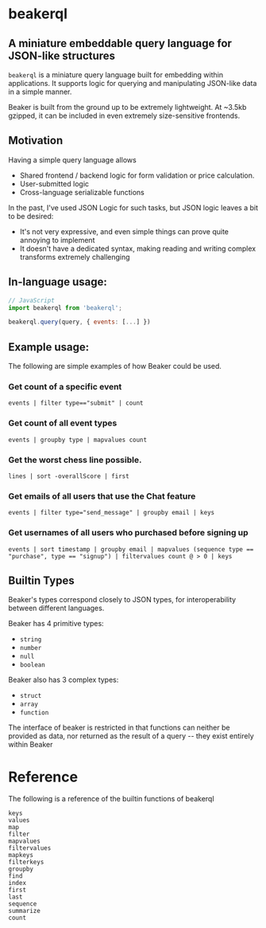 # beakerql

## A miniature embeddable query language for JSON-like structures

`beakerql` is a miniature query language built for embedding within applications. It supports
logic for querying and manipulating JSON-like data in a simple manner.

Beaker is built from the ground up to be extremely lightweight. At ~3.5kb gzipped, it can
be included in even extremely size-sensitive frontends.

## Motivation

Having a simple query language allows

- Shared frontend / backend logic for form validation or price calculation.
- User-submitted logic
- Cross-language serializable functions

In the past, I've used JSON Logic for such tasks, but JSON logic leaves a bit to be desired:

- It's not very expressive, and even simple things can prove quite annoying to implement
- It doesn't have a dedicated syntax, making reading and writing complex transforms extremely challenging

## In-language usage:

```js
// JavaScript
import beakerql from 'beakerql';

beakerql.query(query, { events: [...] })
```

## Example usage:

The following are simple examples of how Beaker could be used.

### Get count of a specific event

`events | filter type=="submit" | count`

### Get count of all event types

`events | groupby type | mapvalues count`

### Get the worst chess line possible.

`lines | sort -overallScore | first`

### Get emails of all users that use the Chat feature

`events | filter type="send_message" | groupby email | keys`

### Get usernames of all users who purchased before signing up

`events | sort timestamp | groupby email | mapvalues (sequence type == "purchase", type == "signup") | filtervalues count @ > 0 | keys`

## Builtin Types

Beaker's types correspond closely to JSON types, for interoperability between different languages.

Beaker has 4 primitive types:

- `string`
- `number`
- `null`
- `boolean`

Beaker also has 3 complex types:

- `struct`
- `array`
- `function`

The interface of beaker is restricted in that functions can neither be provided as data, nor returned as the result of a query -- they exist entirely within Beaker

# Reference

The following is a reference of the builtin functions of beakerql

```
keys
values
map
filter
mapvalues
filtervalues
mapkeys
filterkeys
groupby
find
index
first
last
sequence
summarize
count
```
